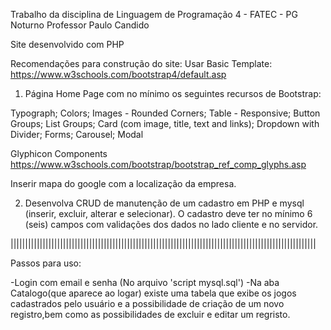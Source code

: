 Trabalho da disciplina de Linguagem de Programação 4 - FATEC - PG Noturno
Professor Paulo Candido

Site desenvolvido com PHP

Recomendações para construção do site:
Usar Basic Template: https://www.w3schools.com/bootstrap4/default.asp

1) Página Home Page com no mínimo os seguintes recursos de Bootstrap:

Typograph;
Colors;
Images - Rounded Corners;
Table - Responsive;
Button Groups;
List Groups;
Card (com image, title, text and links);
Dropdown with Divider;
Forms;
Carousel;
Modal

Glyphicon Components
https://www.w3schools.com/bootstrap/bootstrap_ref_comp_glyphs.asp

Inserir mapa do google com a localização da empresa.

2) Desenvolva CRUD de manutenção de um cadastro em PHP e mysql (inserir, excluir, alterar e selecionar).
   O cadastro deve ter no mínimo 6 (seis) campos com validações dos dados no lado cliente e no servidor.


|||||||||||||||||||||||||||||||||||||||||||||||||||||||||||||||||||||||||||||||||||||||||||||||||||||||||

Passos para uso:

-Login com email e senha (No arquivo 'script mysql.sql') 
-Na aba Catalogo(que aparece ao logar) existe uma tabela que exibe os jogos cadastrados pelo usuário e a possibilidade de criação de um novo registro,bem como as possibilidades de excluir e editar um regristo.  